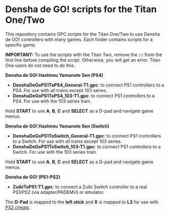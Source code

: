 # Densha de GO! scripts for the Titan One/Two

This repository contains GPC scripts for the Titan One/Two to use Densha de GO! controllers with many games. Each folder contains scripts for a specific game.

**IMPORTANT:** To use the scripts with the Titan Two, remove the `//` from the first line before compiling the script. Otherwise, you will get an error. Titan One users do not need to do this.

**Densha de GO! Hashirou Yamanote Sen (PS4)**

- **DenshaDeGoPS1ToPS4_General-T1.gpc**: to connect PS1 controllers to a PS4. For use with all trains except 103 series.
- **DenshaDeGoPS1ToPS4_103-T1.gpc**: to connect PS1 controllers to a PS4. For use with the 103 series train.

Hold **START** to use **A**, **B**, **C** and **SELECT** as a D-pad and navigate game menus.

**Densha de GO! Hashirou Yamanote Sen (Switch)**

- **DenshaDeGoPS1ToSwitch_General-T1.gpc**: to connect PS1 controllers to a Switch. For use with all trains except 103 series.
- **DenshaDeGoPS1ToSwitch_103-T1.gpc**: to connect PS1 controllers to a Switch. For use with the 103 series train.

Hold **START** to use **A**, **B**, **C** and **SELECT** as a D-pad and navigate game menus.

**Densha de GO! (PS1-PS2)**

- **ZuikiToPS1-T1.gpc**: to connect a Zuiki Switch controller to a real PS1/PS2 (via adapter/PADEMU) or emulator.

The **D-Pad** is mapped to the **left stick** and **X** is mapped to **L3** for use with [PS2 cheats](https://marcriera.github.io/ddgo-controller-docs/adapters/#playstation-2-cheat-codes-for-playstation-1-controllers).
